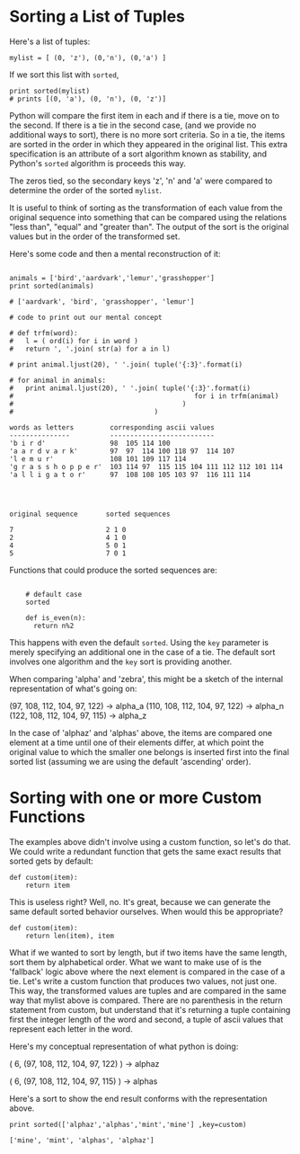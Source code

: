 <!-- 
title: Sorting a List of Tuples 
author: alex
short_text: A short tutorial on how to conceptualize sorting using Python's sorted function.
published_on: July 8th, 2015
-->

# Sorting a List of Tuples


Here's a list of tuples:

<pre>
<code class="language-python">mylist = [ (0, 'z'), (0,'n'), (0,'a') ]
</code></pre>

If we sort this list with `sorted`, 

<pre>
<code class="language-python">print sorted(mylist)
# prints [(0, 'a'), (0, 'n'), (0, 'z')]
</code></pre>


Python will compare the first item in each and if there is a tie, move on to the second.  If there is a tie in the second case, (and we provide no additional ways to sort), there is no more sort criteria.  So in a tie, the items are sorted in the order in which they appeared in the original list. This extra specification is an attribute of a sort algorithm known as stability, and Python's `sorted` algorithm is proceeds this way.

The zeros tied, so the secondary keys 'z', 'n' and 'a' were compared to determine the order of the sorted `mylist`.


It is useful to think of sorting as the transformation of each value from the original sequence into something that can be compared using the relations "less than", "equal" and "greater than".  The output of the sort is the original values but in the order of the transformed set.
    
Here's some code and then a mental reconstruction of it:

<pre><code class="language-python">
animals = ['bird','aardvark','lemur','grasshopper']
print sorted(animals)

# ['aardvark', 'bird', 'grasshopper', 'lemur']

# code to print out our mental concept

# def trfm(word):
#   l = ( ord(i) for i in word )
#   return ', '.join( str(a) for a in l)

# print animal.ljust(20), ' '.join( tuple('{:3}'.format(i)

# for animal in animals:
#   print animal.ljust(20), ' '.join( tuple('{:3}'.format(i)
#                                             for i in trfm(animal)
#                                          )
#                                   ) 
 
words as letters         corresponding ascii values 
---------------          --------------------------
'b i r d'                98  105 114 100
'a a r d v a r k'        97  97  114 100 118 97  114 107
'l e m u r'              108 101 109 117 114
'g r a s s h o p p e r'  103 114 97  115 115 104 111 112 112 101 114
'a l l i g a t o r'      97  108 108 105 103 97  116 111 114




original sequence       sorted sequences 

7                       2 1 0
2                       4 1 0
4                       5 0 1
5                       7 0 1</code></pre>



Functions that could produce the sorted sequences are:
 
<pre><code class="language-python">
    # default case 
    sorted 

    def is_even(n):
      return n%2
</code></pre>

This happens with even the default `sorted`.  Using the `key` parameter is merely specifying an additional one in the case of a tie.  The default sort involves one algorithm and the `key` sort is providing another.  

When comparing 'alpha' and 'zebra', this might be a sketch of the internal representation of what's going on:

(97, 108, 112, 104, 97, 122) -> alpha_a
(110, 108, 112, 104, 97, 122) -> alpha_n
(122, 108, 112, 104, 97, 115) -> alpha_z 

In the case of 'alphaz' and 'alphas' above, the items are compared one element at a time until one of their elements differ, at which point the original value to which the smaller one belongs is inserted first into the final sorted list (assuming we are using the default 'ascending' order).



# Sorting with one or more Custom Functions 

The examples above didn't involve using a custom function, so let's do that.  We could write a redundant function that gets the same exact results that sorted gets by default:

<pre><code class="language-python">def custom(item):
    return item
</code></pre>

This is useless right? Well, no. It's great, because we can generate the same default sorted behavior ourselves.  When would this be appropriate? 

<pre><code class="language-python">def custom(item):
    return len(item), item
</code></pre>

What if we wanted to sort by length, but if two items have the same length, sort them by alphabetical order.  What we want to make use of is the 'fallback' logic above where the next element is compared in the case of a tie.  Let's write a custom function that produces two values, not just one.  This way, the transformed values are tuples and are compared in the same way that mylist above is compared. There are no parenthesis in the return statement from custom, but understand that it's returning a tuple containing first the integer length of the word and second, a tuple of ascii values that represent each letter in the word. 

Here's my conceptual representation of what python is doing:

( 6, (97, 108, 112, 104, 97, 122) ) -> alphaz

( 6, (97, 108, 112, 104, 97, 115) ) -> alphas



Here's a sort to show the end result conforms with the representation above.

<pre><code class="language-python">print sorted(['alphaz','alphas','mint','mine'] ,key=custom)

['mine', 'mint', 'alphas', 'alphaz']
</code></pre>

